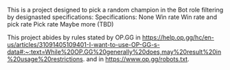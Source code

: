 This is a project designed to pick a random champion in the Bot role filtering by designasted specifications:
  Specifications:
    None
    Win rate
    Win rate and pick rate
    Pick rate
    Maybe more (TBD)

This project abides by rules stated by OP.GG in https://help.op.gg/hc/en-us/articles/31091405109401-I-want-to-use-OP-GG-s-data#:~:text=While%20OP.GG%20generally%20does,may%20result%20in%20usage%20restrictions. and in https://www.op.gg/robots.txt.
